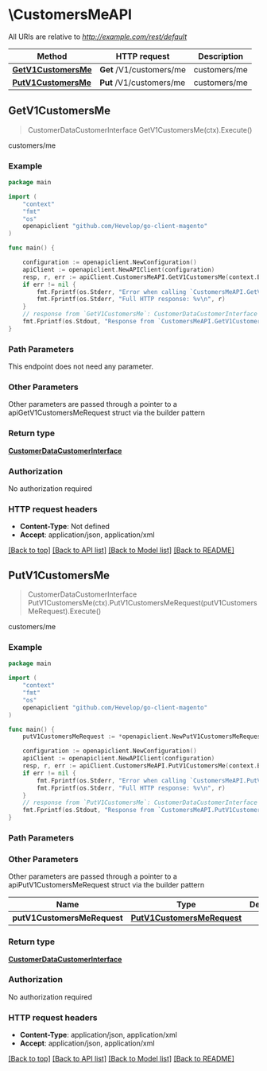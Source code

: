 # \CustomersMeAPI

All URIs are relative to *http://example.com/rest/default*

Method | HTTP request | Description
------------- | ------------- | -------------
[**GetV1CustomersMe**](CustomersMeAPI.md#GetV1CustomersMe) | **Get** /V1/customers/me | customers/me
[**PutV1CustomersMe**](CustomersMeAPI.md#PutV1CustomersMe) | **Put** /V1/customers/me | customers/me



## GetV1CustomersMe

> CustomerDataCustomerInterface GetV1CustomersMe(ctx).Execute()

customers/me



### Example

```go
package main

import (
	"context"
	"fmt"
	"os"
	openapiclient "github.com/Hevelop/go-client-magento"
)

func main() {

	configuration := openapiclient.NewConfiguration()
	apiClient := openapiclient.NewAPIClient(configuration)
	resp, r, err := apiClient.CustomersMeAPI.GetV1CustomersMe(context.Background()).Execute()
	if err != nil {
		fmt.Fprintf(os.Stderr, "Error when calling `CustomersMeAPI.GetV1CustomersMe``: %v\n", err)
		fmt.Fprintf(os.Stderr, "Full HTTP response: %v\n", r)
	}
	// response from `GetV1CustomersMe`: CustomerDataCustomerInterface
	fmt.Fprintf(os.Stdout, "Response from `CustomersMeAPI.GetV1CustomersMe`: %v\n", resp)
}
```

### Path Parameters

This endpoint does not need any parameter.

### Other Parameters

Other parameters are passed through a pointer to a apiGetV1CustomersMeRequest struct via the builder pattern


### Return type

[**CustomerDataCustomerInterface**](CustomerDataCustomerInterface.md)

### Authorization

No authorization required

### HTTP request headers

- **Content-Type**: Not defined
- **Accept**: application/json, application/xml

[[Back to top]](#) [[Back to API list]](../README.md#documentation-for-api-endpoints)
[[Back to Model list]](../README.md#documentation-for-models)
[[Back to README]](../README.md)


## PutV1CustomersMe

> CustomerDataCustomerInterface PutV1CustomersMe(ctx).PutV1CustomersMeRequest(putV1CustomersMeRequest).Execute()

customers/me



### Example

```go
package main

import (
	"context"
	"fmt"
	"os"
	openapiclient "github.com/Hevelop/go-client-magento"
)

func main() {
	putV1CustomersMeRequest := *openapiclient.NewPutV1CustomersMeRequest(*openapiclient.NewCustomerDataCustomerInterface("Email_example", "Firstname_example", "Lastname_example")) // PutV1CustomersMeRequest |  (optional)

	configuration := openapiclient.NewConfiguration()
	apiClient := openapiclient.NewAPIClient(configuration)
	resp, r, err := apiClient.CustomersMeAPI.PutV1CustomersMe(context.Background()).PutV1CustomersMeRequest(putV1CustomersMeRequest).Execute()
	if err != nil {
		fmt.Fprintf(os.Stderr, "Error when calling `CustomersMeAPI.PutV1CustomersMe``: %v\n", err)
		fmt.Fprintf(os.Stderr, "Full HTTP response: %v\n", r)
	}
	// response from `PutV1CustomersMe`: CustomerDataCustomerInterface
	fmt.Fprintf(os.Stdout, "Response from `CustomersMeAPI.PutV1CustomersMe`: %v\n", resp)
}
```

### Path Parameters



### Other Parameters

Other parameters are passed through a pointer to a apiPutV1CustomersMeRequest struct via the builder pattern


Name | Type | Description  | Notes
------------- | ------------- | ------------- | -------------
 **putV1CustomersMeRequest** | [**PutV1CustomersMeRequest**](PutV1CustomersMeRequest.md) |  | 

### Return type

[**CustomerDataCustomerInterface**](CustomerDataCustomerInterface.md)

### Authorization

No authorization required

### HTTP request headers

- **Content-Type**: application/json, application/xml
- **Accept**: application/json, application/xml

[[Back to top]](#) [[Back to API list]](../README.md#documentation-for-api-endpoints)
[[Back to Model list]](../README.md#documentation-for-models)
[[Back to README]](../README.md)

